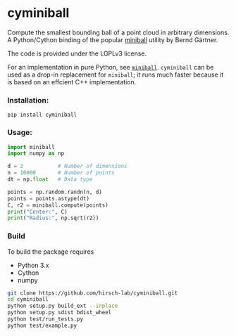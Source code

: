 # cyminiball

Compute the smallest bounding ball of a point cloud in arbitrary dimensions. A Python/Cython binding of the popular [miniball](https://people.inf.ethz.ch/gaertner/subdir/software/miniball.html) utility by Bernd Gärtner.

The code is provided under the LGPLv3 license.

For an implementation in pure Python, see [`miniball`](https://pypi.org/project/miniball/). `cyminiball` can be used as a drop-in replacement for `miniball`; it runs much faster because it is based on an effcient C++ implementation.

### Installation:

    pip install cyminiball

### Usage:

```python
import miniball 
import numpy as np

d = 2           # Number of dimensions
n = 10000       # Number of points 
dt = np.float   # Data type

points = np.random.randn(n, d)
points = points.astype(dt)
C, r2 = miniball.compute(points)
print("Center:", C)
print("Radius:", np.sqrt(r2))
```

### Build

To build the package requires

- Python 3.x
- Cython
- numpy

```bash
git clone https://github.com/hirsch-lab/cyminiball.git
cd cyminiball
python setup.py build_ext --inplace
python setup.py sdist bdist_wheel
python test/run_tests.py
python test/example.py
```
